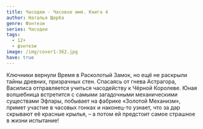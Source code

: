 ```yaml
---
title: Часодеи - Часовое имя. Книга 4
author: Наталья Щерба
genre: Фэнтези
series: Часодеи
tags:
  - 12+
  - фэнтези
image: /img/cover1-362.jpg
have: true
---
```

Ключники вернули Время в Расколотый Замок, но ещё не раскрыли тайны древних, призрачных стен. Спасаясь от гнева Астрагора, Василиса отправляется учиться часодейству к Чёрной Королеве. Юная волшебница встретится с самыми загадочными механическими существами Эфлары, побывает на фабрике «Золотой Механизм», примет участие в часовых гонках и наконец-то узнает, что за дар скрывают её красные крылья, – а потом ей предстоит самое страшное в жизни испытание!
